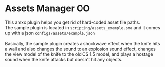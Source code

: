 # Assets Manager OO
 This amxx plugin helps you get rid of hard-coded asset file paths. <br>
 The sample plugin is located in `scripting/assets_example.sma` and it comes up with a json `configs/assets/example.json`<br>
 <br>
 Basically, the sample plugin creates a shockwave effect when the knife hits a wall and also changes the sound to an explosion sound effect, changes the view model of the knife to the old CS 1.5 model, and plays a hostage sound when the knife attacks but doesn't hit any objects.
